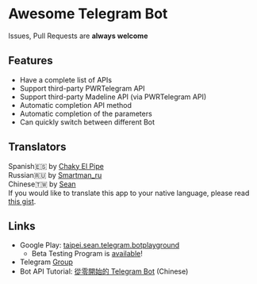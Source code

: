 # Awesome Telegram Bot
Issues, Pull Requests are **always welcome**


## Features
* Have a complete list of APIs
* Support third-party PWRTelegram API
* Support third-party Madeline API (via PWRTelegram API)
* Automatic completion API method
* Automatic completion of the parameters
* Can quickly switch between different Bot


## Translators
Spanish🇪🇸 by [Chaky El Pipe](http://telegra.ph/Biografía-Chaky-El-Pipe-07-24)  
Russian🇷🇺 by [Smartman\_ru](https://github.com/smartmanru)  
Chinese🇹🇼 by [Sean](https://www.sean.taipei)  
If you would like to translate this app to your native language, please read [this gist](https://gist.github.com/Sea-n/aacf84e85230a57778076eb6c3d98072).


## Links
+ Google Play: [taipei.sean.telegram.botplayground](https://play.google.com/store/apps/details?id=taipei.sean.telegram.botplayground)
  + Beta Testing Program is [available](https://play.google.com/apps/testing/taipei.sean.telegram.botplayground)!
+ Telegram [Group](https://t.me/joinchat/Bosd10Oji66jDlxbp9dWjw)
+ Bot API Tutorial: [從零開始的 Telegram Bot](https://blog.sean.taipei/2017/05/telegram-bot) (Chinese)
